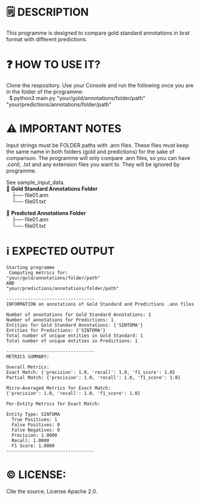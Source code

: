 # 🗒️ DESCRIPTION
This programme is designed to compare gold standard annotations in brat format with different predictions.

# ❓ HOW TO USE IT?
Clone the respository.
Use your Console and run the following once you are in the folder of the programme: \
&nbsp; $ python3 main.py "your/gold/annotations/folder/path" "your/predictions/annotations/folder/path"

# ⚠️ IMPORTANT NOTES
Input strings must be FOLDER paths with .ann files.
These files must keep the same name in both folders (gold and predictions) for the sake of comparison.
The programme will only compare .ann files, so you can have .conll, .txt and any extension files you want to. They will be ignored by programme.

See sample_input_data. \
📂 **Gold Standard Annotations Folder**  
&nbsp;&nbsp;&nbsp;&nbsp;├── file01.ann  
&nbsp;&nbsp;&nbsp;&nbsp;└── file01.txt  

📂 **Predicted Annotations Folder**  
&nbsp;&nbsp;&nbsp;&nbsp;├── file01.ann  
&nbsp;&nbsp;&nbsp;&nbsp;└── file01.txt  

# ℹ️ EXPECTED OUTPUT
```
Starting programme
 Computing metrics for:
"your/gold/annotations/folder/path" 
AND
"your/predictions/annotations/folder/path"

---------------------------------
INFORMATION on annotations of Gold Standard and Predictions .ann files

Number of annotations for Gold Standard Annotations: 1
Number of annotations for Predictions: 1
Entities for Gold Standard Annotations: {'SINTOMA'}
Entities for Predictions: {'SINTOMA'}
Total number of unique entities in Gold Standard: 1
Total number of unique entities in Predictions: 1

---------------------------------
METRICS SUMMARY:

Overall Metrics:
Exact Match: {'precision': 1.0, 'recall': 1.0, 'f1_score': 1.0}
Partial Match: {'precision': 1.0, 'recall': 1.0, 'f1_score': 1.0}

Micro-Averaged Metrics for Exact Match:
{'precision': 1.0, 'recall': 1.0, 'f1_score': 1.0}

Per-Entity Metrics for Exact Match:

Entity Type: SINTOMA
  True Positives: 1
  False Positives: 0
  False Negatives: 0
  Precision: 1.0000
  Recall: 1.0000
  F1 Score: 1.0000
---------------------------------
```

# ©️ LICENSE: 
Cite the source, License Apache 2.0.
